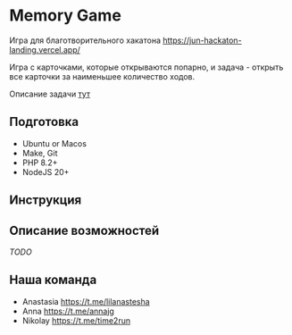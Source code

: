 # Memory Game

Игра для благотворительного хакатона <https://jun-hackaton-landing.vercel.app/>

Игра с карточками, которые открываются попарно, и задача - открыть все карточки за наименьшее количество ходов.

Описание задачи [тут](/docs/tz.md)

## Подготовка

* Ubuntu or Macos
* Make, Git
* PHP 8.2+
* NodeJS 20+

## Инструкция

## Описание возможностей

_TODO_

## Наша команда

* Anastasia <https://t.me/lilanastesha>
* Anna <https://t.me/annajg>
* Nikolay <https://t.me/time2run>
